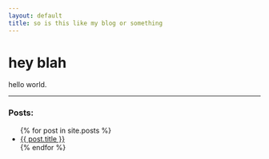 ```yaml
---
layout: default
title: so is this like my blog or something
---
```


hey blah
===

hello world.

---

### Posts:

<ul>
  {% for post in site.posts %}
    <li>
      <a href="{{ post.url }}">{{ post.title }}</a>
    </li>
  {% endfor %}
</ul>

